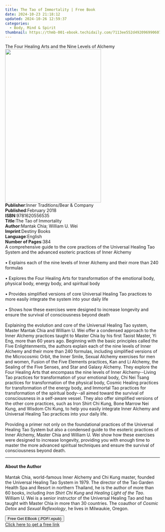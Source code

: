 ```yaml
---
title: The Tao of Immortality | Free Book
date: 2024-10-23 21:18:12
updated: 2024-10-26 12:59:37
categories:
  - Body, Mind & Spirit
thumbnail: https://thmb-001-ebook.techidaily.com/7113ee552d4920969906078f8880452e09792aa6899b5d073a14196762283f12.jpg
---
```

<main id="book-container">
  <div class="flex flex-col">
    <div class="book-brief flex-1 py-6 px-4 sm:p-6 md:py-10 md:px-8">
      <!-- brief-->
      <div class="book-brief-main">
        The Four Healing Arts and the Nine Levels of Alchemy
      </div>
    </div>
    <div
      class="book-meta-info flex-1 grid gap-4 col-start-1 col-end-3 row-start-1 sm:mb-6 sm:grid-cols-4 lg:gap-6 lg:col-start-2 lg:row-end-6 lg:row-span-6 lg:mb-0"
    >
      <div
        class="book-meta-info-left place-content-center mt-4 p-4 text-sm leading-6 col-start-2 col-span-2 dark:text-slate-400"
      >
        <img
          class="w-full h-500 object-cover rounded-lg sm:h-255 sm:col-span-2 lg:col-span-full"
          src="https://img-001-ebook.techidaily.com/1d2336ee1b5472078a22a8b0aa853f6d9ae6306a8d324b9f074f0834a477ccf3.jpg"
          alt=""
          width="312"
          height="500"
        />
      </div>
      <div
        class="book-meta-info-right mt-2 col-start-1 row-start-2 col-span-3 self-center"
      >
        <!-- meta data  -->
        <div class="flex flex-col px-4 md:px-8">
          <div class="flex-1">
            <strong>Publisher</strong>:<span class="px-2"
              >Inner Traditions/Bear &amp; Company</span
            >
          </div>
          <div class="flex-1">
            <strong>Published</strong>:<span class="px-2">February 2018</span>
          </div>
          <div class="flex-1">
            <strong>ISBN</strong>:<span class="px-2">9781620556535</span>
          </div>
          <div class="flex-1">
            <strong>Title</strong>:<span class="px-2"
              >The Tao of Immortality</span
            >
          </div>
          <div class="flex-1">
            <strong>Author</strong>:<span class="px-2"
              >Mantak Chia; William U. Wei</span
            >
          </div>
          <div class="flex-1">
            <strong>Imprint</strong>:<span class="px-2">Destiny Books</span>
          </div>
          <div class="flex-1">
            <strong>Language</strong>:<span class="px-2">English</span>
          </div>
          <div class="flex-1">
            <strong>Number of Pages</strong>:<span class="px-2">384</span>
          </div>
        </div>
      </div>
    </div>
    <div class="book-description flex-1 py-6 px-4 sm:p-6 md:py-10 md:px-8">
      <div class="book-description-main">
        <div accordion-content="" id="description">
          A comprehensive guide to the core practices of the Universal Healing
          Tao System and the advanced esoteric practices of Inner Alchemy
          <br /><br />• Explains each of the nine levels of Inner Alchemy and
          their more than 240 formulas <br /><br />• Explores the Four Healing
          Arts for transformation of the emotional body, physical body, energy
          body, and spiritual body <br /><br />• Provides simplified versions of
          core Universal Healing Tao practices to more easily integrate the
          system into your daily life <br /><br />• Shows how these exercises
          were designed to increase longevity and ensure the survival of
          consciousness beyond death <br /><br />Explaining the evolution and
          core of the Universal Healing Tao system, Master Mantak Chia and
          William U. Wei offer a condensed approach to the Inner Alchemy
          practices taught to Master Chia by his first Taoist Master, Yi Eng,
          more than 60 years ago. Beginning with the basic principles called the
          Five Enlightenments, the authors explain each of the nine levels of
          Inner Alchemy and their more than 240 formulas, including simplified
          versions of the Microcosmic Orbit, the Inner Smile, Sexual Alchemy
          exercises for men and women, Fusion of the Five Elements practices,
          Kan and Li Alchemy, the Sealing of the Five Senses, and Star and
          Galaxy Alchemy. They explore the Four Healing Arts that encompass the
          nine levels of Inner Alchemy--Living Tao practices for transformation
          of your emotional body, Chi Nei Tsang practices for transformation of
          the physical body, Cosmic Healing practices for transformation of the
          energy body, and Immortal Tao practices for transformation of the
          spiritual body--all aimed toward the survival of consciousness in a
          self-aware vessel. They also offer simplified versions of the other
          core practices, such as Iron Shirt Chi Kung, Bone Marrow Nei Kung, and
          Wisdom Chi Kung, to help you easily integrate Inner Alchemy and
          Universal Healing Tao practices into your daily life.
          <br /><br />Providing a primer not only on the foundational practices
          of the Universal Healing Tao System but also a condensed guide to the
          esoteric practices of Inner Alchemy, Master Chia and William U. Wei
          show how these exercises were designed to increase longevity,
          providing you with enough time to master the more advanced spiritual
          techniques and ensure the survival of consciousness beyond death.
        </div>
        <div class="accordion-fader"></div>
      </div>
    </div>
    <div class="book-excerpts flex-1 py-6 px-4 sm:p-6 md:py-10 md:px-8">
      <!-- excerpts-->
      <div class="book-excerpts-main">
        <hr />
        <h4 class="placeholder placeholder-heading">
          <span>About the Author</span>
        </h4>
        <p>
          Mantak Chia, world-famous Inner Alchemy and Chi Kung master, founded
          the Universal Healing Tao System in 1979. The director of the Tao
          Garden Health Spa and Resort in northern Thailand, he is the author of
          more than 60 books, including <i>Iron Shirt Chi Kung</i> and
          <i>Healing Light of the Tao</i>. William U. Wei is a senior instructor
          of the Universal Healing Tao and has taught with Master Chia in more
          than 30 countries. The coauthor of <i>Cosmic Detox</i> and
          <i>Sexual Reflexology</i>, he lives in Milwaukie, Oregon.
        </p>
      </div>
    </div>
    <div
      class="book-about-author flex-1 py-6 px-4 sm:p-6 md:py-10 md:px-8"
    ></div>
    <div class="book-free-get flex-1 py-6 px-4 sm:p-6 md:py-10 md:px-8">
      <button
        id="btn-free-get"
        class="bg-blue-500 hover:bg-blue-700 text-white font-bold py-2 px-4 rounded"
      >
        Free Get EBook (.PDF/.epub)
      </button>
      <div id="countdown-display" class="px-2 text-lg mt-2"></div>
      <a
        id="free-link"
        class="hidden bg-blue-500 hover:bg-blue-700 text-white font-bold py-2 px-4 rounded"
        href="https://www.ebooks.com/en-us/book/95782601/the-tao-of-immortality/mantak-chia/"
        target="_blank"
        >Click here to get a free link</a
      >
    </div>
    <script>
      let countdownTime = 0;
      let countdownInterval = null;
      document
        .getElementById('btn-free-get')
        .addEventListener('click', startCountdown);
      function startCountdown() {
        countdownTime = new Date().getTime() + 60000 * 3;
        countdownInterval = setInterval(updateCountdown, 1000);
        document.getElementById('btn-free-get').disabled = true;
        document
          .getElementById('btn-free-get')
          .classList.add('bg-gray-500', 'cursor-not-allowed');
      }
      function updateCountdown() {
        let currentTime = new Date().getTime();
        let timeLeft = countdownTime - currentTime;
        let secondsLeft = Math.floor(timeLeft / 1000);
        document.getElementById('countdown-display').innerHTML =
          `Remaining time: ${secondsLeft} seconds.`;
        if (secondsLeft <= 0) {
          clearInterval(countdownInterval);
          document.getElementById('btn-free-get').classList.add('hidden');
          document.getElementById('free-link').classList.remove('hidden');
          document.getElementById('countdown-display').innerHTML = '';
        }
      }
    </script>
  </div>
</main>
